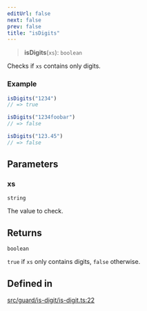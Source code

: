```yaml
---
editUrl: false
next: false
prev: false
title: "isDigits"
---
```


> **isDigits**(`xs`): `boolean`

Checks if `xs` contains only digits.

### Example
```ts
isDigits("1234")
// => true

isDigits("1234foobar")
// => false

isDigits("123.45")
// => false
```

## Parameters

### xs

`string`

The value to check.

## Returns

`boolean`

`true` if `xs` only contains digits, `false` otherwise.

## Defined in

[src/guard/is-digit/is-digit.ts:22](https://github.com/skyleague/axioms/blob/75fb1c5c977f1940e84e5cdcef2be336d1fd81da/src/guard/is-digit/is-digit.ts#L22)

